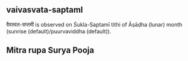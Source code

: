 ## vaivasvata-saptamI

वैवस्वत-सप्तमी is observed on Śukla-Saptamī tithi of Āṣāḍha (lunar) month (sunrise (default)/puurvaviddha (default)).

Mitra rupa Surya Pooja
---
